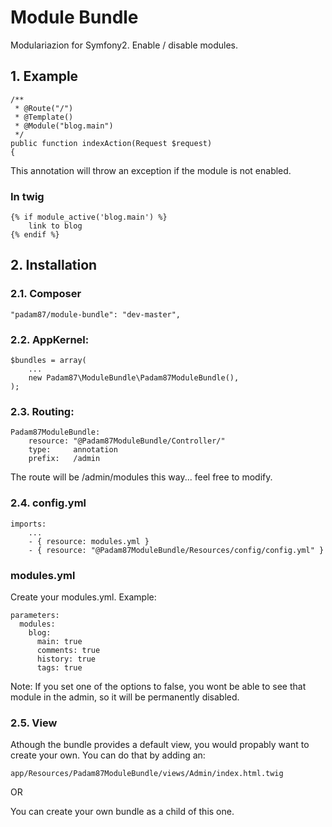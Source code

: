 # Module Bundle #

Modulariazion for Symfony2. Enable / disable modules.

## 1. Example ##

	/**
     * @Route("/")
	 * @Template()
	 * @Module("blog.main")
	 */
	public function indexAction(Request $request)
	{

This annotation will throw an exception if the module is not enabled.

### In twig
	{% if module_active('blog.main') %}
		link to blog
	{% endif %}

## 2. Installation

### 2.1. Composer

    "padam87/module-bundle": "dev-master",

### 2.2. AppKernel:

    $bundles = array(
		...
        new Padam87\ModuleBundle\Padam87ModuleBundle(),
    );        

### 2.3. Routing:

	Padam87ModuleBundle:
	    resource: "@Padam87ModuleBundle/Controller/"
	    type:     annotation
	    prefix:   /admin

The route will be /admin/modules this way... feel free to modify.

### 2.4. config.yml
	imports:
		...
	    - { resource: modules.yml }
	    - { resource: "@Padam87ModuleBundle/Resources/config/config.yml" }

### modules.yml

Create your modules.yml. Example:

	parameters:
	  modules:
	    blog:
	      main: true
	      comments: true
	      history: true
	      tags: true

Note: If you set one of the options to false, you wont be able to see that module in the admin, so it will be permanently disabled.

### 2.5. View

Athough the bundle provides a default view, you would propably want to create your own.
You can do that by adding an:

	app/Resources/Padam87ModuleBundle/views/Admin/index.html.twig

OR

You can create your own bundle as a child of this one.
